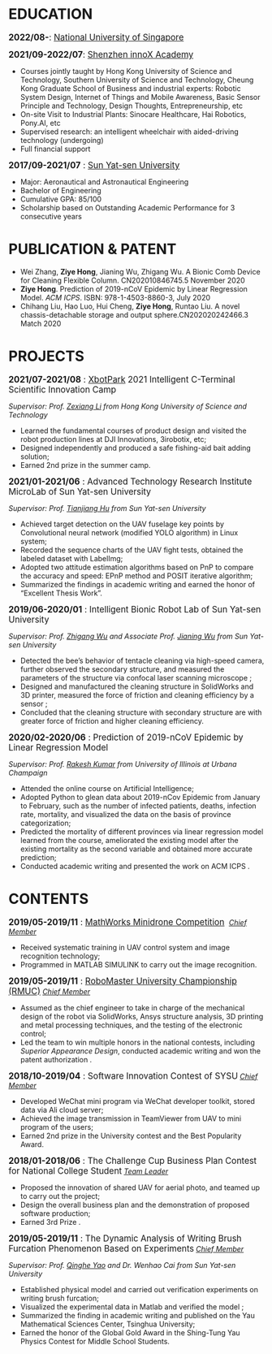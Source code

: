 # EDUCATION
<big>**2022/08-**: [National University of Singapore](https://www.nus.edu.sg/)</big>

<big>**2021/09-2022/07**: [Shenzhen innoX Academy](https://innoxsz.com/)</big>

- Courses jointly taught by Hong Kong University of Science and Technology, Southern
University of Science and Technology, Cheung Kong Graduate School of Business and
industrial experts: Robotic System Design, Internet of Things and Mobile Awareness,
Basic Sensor Principle and Technology, Design Thoughts, Entrepreneurship, etc
- On-site Visit to Industrial Plants: Sinocare Healthcare, Hai Robotics, Pony.AI, etc
- Supervised research: an intelligent wheelchair with aided-driving technology (undergoing)
- Full financial support

<big>**2017/09-2021/07** : [Sun Yat-sen University](https://www.sysu.edu.cn/sysuen/)</big>

- Major: Aeronautical and Astronautical Engineering
- Bachelor of Engineering
- Cumulative GPA: 85/100
- Scholarship based on Outstanding Academic Performance for 3 consecutive years

# PUBLICATION & PATENT
- Wei Zhang, **Ziye Hong**, Jianing Wu, Zhigang Wu. A Bionic Comb Device for Cleaning Flexible Column. CN202010846745.5 November 2020
- **Ziye Hong**. Prediction of 2019-nCoV Epidemic by Linear Regression Model. *ACM ICPS*. ISBN: 978-1-4503-8860-3, July 2020
- Chihang Liu, Hao Luo, Hui Cheng, **Ziye Hong**, Runtao Liu. A novel chassis-detachable storage and output sphere.CN202020242466.3 Match 2020

# PROJECTS

<big>**2021/07-2021/08** : [XbotPark](http://www.xbotpark.com/en/) 2021 Intelligent C-Terminal Scientific Innovation Camp</big>

*Supervisor: Prof. [Zexiang Li](https://seng.hkust.edu.hk/about/people/faculty/zexiang-li) from Hong Kong University of Science and Technology*

* Learned the fundamental courses of product design and visited the robot production lines at DJI Innovations, 3irobotix, etc;
* Designed independently and produced a safe fishing-aid bait adding solution;
* Earned 2nd prize in the summer camp.

<big>**2021/01-2021/06** : Advanced Technology Research Institute MicroLab of Sun Yat-sen University</big>

*Supervisor: Prof. [Tianjiang Hu](https://saa.sysu.edu.cn/teacher/186) from Sun Yat-sen University*

* Achieved target detection on the UAV fuselage key points by Convolutional neural network (modified YOLO algorithm) in Linux system;
* Recorded the sequence charts of the UAV fight tests, obtained the labeled dataset with LabelImg;
* Adopted two attitude estimation algorithms based on PnP to compare the accuracy and speed: EPnP method and POSIT iterative algorithm;
* Summarized the findings in academic writing and earned the honor of “Excellent Thesis Work”.

<big>**2019/06-2020/01** : Intelligent Bionic Robot Lab of Sun Yat-sen University</big>

*Supervisor: Prof. [Zhigang Wu](https://saa.sysu.edu.cn/teacher/196) and Associate Prof. [Jianing Wu](https://saa.sysu.edu.cn/teacher/233) from Sun Yat-sen University*

* Detected the bee’s behavior of tentacle cleaning via high-speed camera, further observed the secondary structure, and measured the parameters of the structure via confocal laser scanning microscope ;
* Designed and manufactured the cleaning structure in SolidWorks and 3D printer, measured the force of friction and cleaning efficiency by a sensor ;
* Concluded that the cleaning structure with secondary structure are with greater force of friction and higher cleaning efficiency.

<big>**2020/02-2020/06** : Prediction of 2019-nCoV Epidemic by Linear Regression Model</big>

*Supervisor: Prof. [Rakesh Kumar](https://cs.illinois.edu/about/people/all-faculty/rakeshk) from University of Illinois at Urbana Champaign*

* Attended the online course on Artificial Intelligence;
* Adopted Python to glean data about 2019-nCov Epidemic from January to February, such as the number of infected patients, deaths, infection rate, mortality, and visualized the data on the basis of province categorization;
* Predicted the mortality of different provinces via linear regression model learned from the course, ameliorated the existing model after the existing mortality as the second variable and obtained more accurate prediction;
* Conducted academic writing and presented the work on ACM ICPS .

# CONTENTS

<big>**2019/05-2019/11** : [MathWorks Minidrone Competition](https://ww2.mathworks.cn/academia/student-competitions/minidrones/sysu-2019.html?s_tid=srchtitle_MathWorks%20Minidrone%20Competition%20SYSU_1) </big> <u>*Chief Member*</u>

* Received systematic training in UAV control system and image recognition technology;
* Programmed in MATLAB SIMULINK to carry out the image recognition.

<big>**2019/05-2019/11** : [RoboMaster University Championship (RMUC)](https://www.robomaster.com/en-US)</big>  <u>*Chief Member*</u>

* Assumed as the chief engineer to take in charge of the mechanical design of the robot via SolidWorks, Ansys structure analysis, 3D printing and metal processing techniques, and the testing of the electronic control;
* Led the team to win multiple honors in the national contests, including *Superior Appearance Design*, conducted academic writing and won the patent authorization .

<big>**2018/10-2019/04** : Software Innovation Contest of SYSU</big>  <u>*Chief Member*</u>

* Developed WeChat mini program via WeChat developer toolkit, stored data via Ali cloud server;
* Achieved the image transmission in TeamViewer from UAV to mini program of the users;
* Earned 2nd prize in the University contest and the Best Popularity Award.

<big>**2018/01-2018/06** : The Challenge Cup Business Plan Contest for National College Student</big>  <u>*Team Leader*</u>

* Proposed the innovation of shared UAV for aerial photo, and teamed up to carry out the project;
* Design the overall business plan and the demonstration of proposed software production;
* Earned 3rd Prize .

<big>**2019/05-2019/11** : The Dynamic Analysis of Writing Brush Furcation Phenomenon Based on Experiments</big>  <u>*Chief Member*</u>

*Supervisor: Prof. [Qinghe Yao](https://saa.sysu.edu.cn/teacher/238) and Dr. Wenhao Cai from Sun Yat-sen University*

* Established physical model and carried out verification experiments on writing brush furcation;
* Visualized the experimental data in Matlab and verified the model ;
* Summarized the finding in academic writing and published on the Yau Mathematical Sciences Center, Tsinghua University;
* Earned the honor of the Global Gold Award in the Shing-Tung Yau Physics Contest for Middle School Students.

